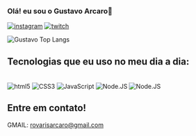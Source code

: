 ### Olá! eu sou o Gustavo Arcaro👋

[![instagram](https://img.shields.io/badge/Instagram-E4405F?style=for-the-badge&logo=instagram&logoColor=white)](https://www.instagram.com/gutoowzz/)
[![twitch](https://img.shields.io/badge/Twitch-9146FF?style=for-the-badge&logo=twitch&logoColor=white)](https://www.twitch.tv/gutowwz)

![Gustavo Top Langs](https://github-readme-stats.vercel.app/api/top-langs/?username=gustavoarcaro&hide_progress=true)

## Tecnologias que eu uso no meu dia a dia:

<div style="display: inline_block"><br/>
   <img align="center" alt="html5" src="https://img.shields.io/badge/HTML5-E34F26?style=for-the-badge&logo=html5&logoColor=white"/>
   <img align="center" alt="CSS3" src="https://img.shields.io/badge/CSS3-1572B6?style=for-the-badge&logo=css3&logoColor=white"/>
   <img align="center" alt="JavaScript" src="https://img.shields.io/badge/JavaScript-323330?style=for-the-badge&logo=javascript&logoColor=F7DF1E"/>
   <img align="center" alt="Node.JS" src="https://img.shields.io/badge/Node.js-43853D?style=for-the-badge&logo=node.js&logoColor=white"/>
   <img align="center" alt="Node.JS" src="https://img.shields.io/gem/u/:user"/>
   
</div>

## Entre em contato!
GMAIL: rovarisarcaro@gmail.com
